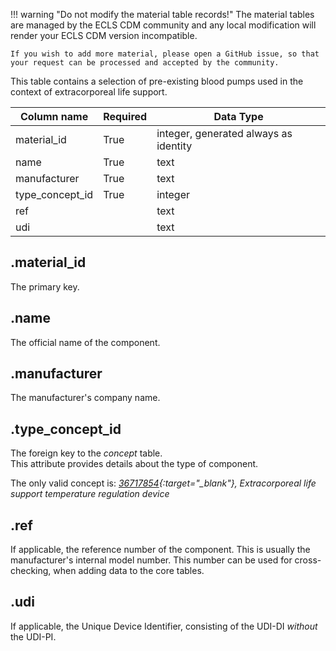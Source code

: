 !!! warning "Do not modify the material table records!"
The material tables are managed by the ECLS CDM community and any
local modification will render your ECLS CDM version incompatible.

    If you wish to add more material, please open a GitHub issue, so that
    your request can be processed and accepted by the community.

This table contains a selection of pre-existing blood pumps used in the
context of extracorporeal life support.

| Column name     | Required | Data Type                             |
| --------------- | -------- | ------------------------------------- |
| material_id     | True     | integer, generated always as identity |
| name            | True     | text                                  |
| manufacturer    | True     | text                                  |
| type_concept_id | True     | integer                               |
| ref             |          | text                                  |
| udi             |          | text                                  |

## .material_id

The primary key.

## .name

The official name of the component.

## .manufacturer

The manufacturer's company name.

## .type_concept_id

The foreign key to the _concept_ table. <br>
This attribute provides details about the type of component.

The only valid concept is: _[36717854](https://athena.ohdsi.org/search-terms/terms/36717854){:target="\_blank"},
Extracorporeal life support temperature regulation device_

## .ref

If applicable, the reference number of the component. This is usually
the manufacturer's internal model number. This number can be used for cross-
checking, when adding data to the core tables.

## .udi

If applicable, the Unique Device Identifier, consisting of the UDI-DI
_without_ the UDI-PI.
